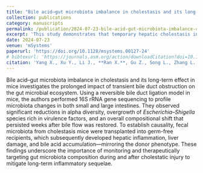 ```yaml
---
title: "Bile acid–gut microbiota imbalance in cholestasis and its long-term effect in mice"
collection: publications
category: manuscripts
permalink: /publication/2024-07-23-bile-acid-gut-microbiota-imbalance-cholestasis/
excerpt: 'This study demonstrates that temporary hepatic cholestasis in mice induces persistent gut microbiota dysbiosis, characterized by reduced diversity, overgrowth of pathobionts, and sustained inflammation post-recovery.'
date: 2024-07-23
venue: 'mSystems'
paperurl: 'https://doi.org/10.1128/msystems.00127-24'
# bibtexurl: 'https://journals.asm.org/action/downloadCitation?doi=10.1128/msystems.00127-24&format=bibtex'
citation: 'Yang X., Xu Y., Li J., **Ran X.**, Gu Z., Song L., Zhang L., Wen L., Ji G., & Wang R. (2024). “Bile acid–gut microbiota imbalance in cholestasis and its long-term effect in mice.” <i>mSystems</i>, 9(7):e00127-24.'
---
```


Bile acid–gut microbiota imbalance in cholestasis and its long-term effect in mice investigates the prolonged impact of transient bile duct obstruction on the gut microbial ecosystem. Using a reversible bile duct ligation model in mice, the authors performed 16S rRNA gene sequencing to profile microbiota changes in both small and large intestines. They observed significant reductions in alpha diversity, overgrowth of *Escherichia–Shigella* species rich in virulence factors, and an overall compositional shift that persisted weeks after bile flow was restored. To establish causality, fecal microbiota from cholestasis mice were transplanted into germ-free recipients, which subsequently developed hepatic inflammation, liver damage, and bile acid accumulation—mirroring the donor phenotype. These findings underscore the importance of monitoring and therapeutically targeting gut microbiota composition during and after cholestatic injury to mitigate long-term inflammatory sequelae.
